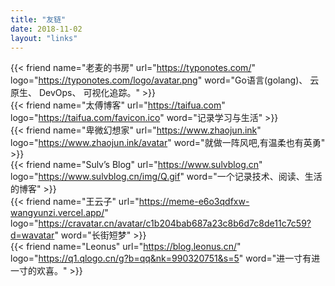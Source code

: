 ```yaml
---
title: "友链"
date: 2018-11-02
layout: "links"
---
```

{{< friend name="老麦的书房" url="https://typonotes.com/" logo="https://typonotes.com/logo/avatar.png" word="Go语言(golang)、 云原生、 DevOps、 可视化追踪。" >}}  
{{< friend name="太傅博客" url="https://taifua.com" logo="https://taifua.com/favicon.ico" word="记录学习与生活" >}}  
{{< friend name="卑微幻想家" url="https://www.zhaojun.ink" logo="https://www.zhaojun.ink/avatar" word="就做一阵风吧,有温柔也有英勇" >}}  
{{< friend name="Sulv’s Blog" url="https://www.sulvblog.cn" logo="https://www.sulvblog.cn/img/Q.gif" word="一个记录技术、阅读、生活的博客" >}}  
{{< friend name="王云子" url="https://meme-e6o3qdfxw-wangyunzi.vercel.app/" logo="https://cravatar.cn/avatar/c1b204bab687a23c8b6d7c8de11c7c59?d=wavatar" word="长街短梦" >}}  
{{< friend name="Leonus" url="https://blog.leonus.cn/" logo="https://q1.qlogo.cn/g?b=qq&nk=990320751&s=5" word="进一寸有进一寸的欢喜。" >}} 
